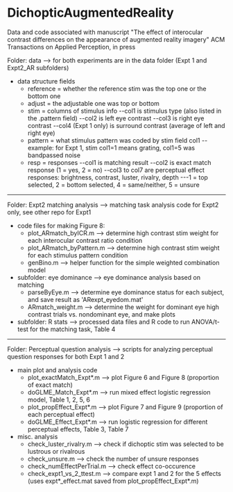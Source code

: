 # DichopticAugmentedReality
Data and code associated with manuscript "The effect of interocular contrast differences on the appearance of augmented reality imagery"
ACM Transactions on Applied Perception, in press

Folder: data --> for both experiments are in the data folder (Expt 1 and Expt2_AR subfolders)
- data structure fields
	- reference = whether the reference stim was the top one or the bottom one
	- adjust = the adjustable one was top or bottom
	- stim = columns of stimulus info 
	      --col1 is stimulus type (also listed in the .pattern field)
	      --col2 is left eye contrast
	      --col3 is right eye contrast
              --col4 (Expt 1 only) is surround contrast (average of left and right eye)
	- pattern = what stimulus pattern was coded by stim field col1
	      -- example: for Expt 1, stim col1=1 means grating, col1=5 was bandpassed noise
	- resp = responses
	      --col1 is matching result
	      --col2 is exact match response (1 = yes, 2 = no)
	      --col3 to col7 are perceptual effect responses: brightness, contrast, luster, rivalry, depth
		  ---1 = top selected, 2 = bottom selected, 4 = same/neither, 5 = unsure
*********************************************************************************************
Folder: Expt2 matching analysis --> matching task analysis code for Expt2 only, see other repo for Expt1
- code files for making Figure 8: 
	- plot_ARmatch_byICR.m --> determine high contrast stim weight for each interocular contrast ratio condition 
	- plot_ARmatch_byPattern.m --> determine high contrast stim weight for each stimulus pattern condition
	- genBino.m --> helper function for the simple weighted combination model
- subfolder: eye dominance --> eye dominance analysis based on matching
	- parseByEye.m --> determine eye dominance status for each subject, and save result as 'ARexpt_eyedom.mat'
	- ARmatch_weight.m --> determine the weight for dominant eye high contrast trials vs. nondominant eye, and make plots
- subfolder: R stats --> processed data files and R code to run ANOVA/t-test for the matching task, Table 4

*********************************************************************************************
Folder: Perceptual question analysis --> scripts for analyzing perceptual question responses for both Expt 1 and 2
- main plot and analysis code
	- plot_exactMatch_Expt*.m --> plot Figure 6 and Figure 8 (proportion of exact match)
	- doGLME_Match_Expt*.m --> run mixed effect logistic regression model, Table 1, 2, 5, 6 
	- plot_propEffect_Expt*.m --> plot Figure 7 and Figure 9 (proportion of each perceptual effect)
	- doGLME_Effect_Expt*.m --> run logistic regression for different perceptual effects, Table 3, Table 7
- misc. analysis
	- check_luster_rivalry.m --> check if dichoptic stim was selected to be lustrous or rivalrous
	- check_unsure.m --> check the number of unsure responses
	- check_numEffectPerTrial.m --> check effect co-occurence
	- check_expt1_vs_2_ttest.m --> compare expt 1 and 2 for the 5 effects (uses expt*_effect.mat saved from plot_propEffect_Expt*.m)